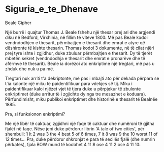 # Siguria_e_te_Dhenave
Beale Cipher

Një burrë i quajtur Thomas J. Beale fshehu një thesar prej ari dhe argjendi diku në Bedford, Virxhinia, në fillim të viteve 1800. Më pas Beale kodoi vendndodhjen e thesarit, përmbajtjen e thesarit dhe emrat e atyre që dëshironte të kishte thesarin. Thomas kodoi 3 dokumente, në të cilat njëri prej tyre ishte i zgjidhur, duke zbuluar përmbajtjen e thesarit. Dy të tjerët mbetën sekret (vendndodhja e thesarit dhe emrat e pronarëve dhe të afërmve të thesarit). Beale ia dorëzoi ato enkriptime një tregtari, më pas u zhduk dhe nuk u pa më. 

Tregtari nuk arriti t'a dekriptonte, më pas i mbajti ato për dekada përpara se t'ia kalonte një miku të paidentifikuar para vdekjes së tij. Miku i paidentifikuar kaloi njëzet vjet të tjera duke u përpjekur të zbulonte enkriptimet (duke arritur të i zgjidhte dy nga tre mesazhet e koduara). Përfundimisht, miku publikoi enkriptimet dhe historinë e thesarit të Bealnëe 1885.

Pra, si funksionon enkriptimi?

Me një libër të caktuar, zgjidhni një faqe të caktuar dhe numëroni të gjitha fjalët në faqe.
Nëse jeni duke përdorur librin 'A tale of two cities', për shembull:
1 It
2 was
3 the
4 best
5 of
6 times,
7 it
8 was
9 the
10 worst
11 of
12 times…
Pra, duke përdorur shkronjat e para të secilës fjalë (dhe numrin përkatës), fjala BOW mund të kodohet 4 11 8 ose 4 11 2 ose 4 11 10.

